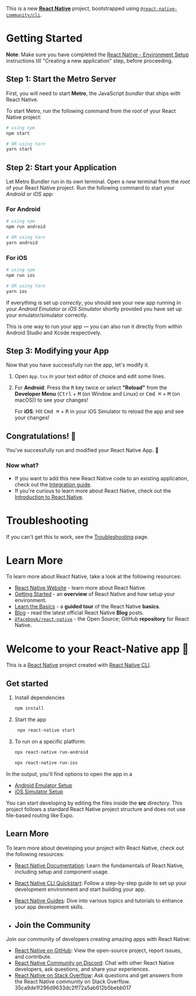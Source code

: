 
This is a new [**React Native**](https://reactnative.dev) project, bootstrapped using [`@react-native-community/cli`](https://github.com/react-native-community/cli).

# Getting Started

**Note**: Make sure you have completed the [React Native - Environment Setup](https://reactnative.dev/docs/environment-setup) instructions till "Creating a new application" step, before proceeding.

## Step 1: Start the Metro Server

First, you will need to start **Metro**, the JavaScript _bundler_ that ships _with_ React Native.

To start Metro, run the following command from the _root_ of your React Native project:

```bash
# using npm
npm start

# OR using Yarn
yarn start
```

## Step 2: Start your Application

Let Metro Bundler run in its _own_ terminal. Open a _new_ terminal from the _root_ of your React Native project. Run the following command to start your _Android_ or _iOS_ app:

### For Android

```bash
# using npm
npm run android

# OR using Yarn
yarn android
```

### For iOS

```bash
# using npm
npm run ios

# OR using Yarn
yarn ios
```

If everything is set up _correctly_, you should see your new app running in your _Android Emulator_ or _iOS Simulator_ shortly provided you have set up your emulator/simulator correctly.

This is one way to run your app — you can also run it directly from within Android Studio and Xcode respectively.

## Step 3: Modifying your App

Now that you have successfully run the app, let's modify it.

1. Open `App.tsx` in your text editor of choice and edit some lines.
2. For **Android**: Press the <kbd>R</kbd> key twice or select **"Reload"** from the **Developer Menu** (<kbd>Ctrl</kbd> + <kbd>M</kbd> (on Window and Linux) or <kbd>Cmd ⌘</kbd> + <kbd>M</kbd> (on macOS)) to see your changes!

   For **iOS**: Hit <kbd>Cmd ⌘</kbd> + <kbd>R</kbd> in your iOS Simulator to reload the app and see your changes!

## Congratulations! :tada:

You've successfully run and modified your React Native App. :partying_face:

### Now what?

- If you want to add this new React Native code to an existing application, check out the [Integration guide](https://reactnative.dev/docs/integration-with-existing-apps).
- If you're curious to learn more about React Native, check out the [Introduction to React Native](https://reactnative.dev/docs/getting-started).

# Troubleshooting

If you can't get this to work, see the [Troubleshooting](https://reactnative.dev/docs/troubleshooting) page.

# Learn More

To learn more about React Native, take a look at the following resources:

- [React Native Website](https://reactnative.dev) - learn more about React Native.
- [Getting Started](https://reactnative.dev/docs/environment-setup) - an **overview** of React Native and how setup your environment.
- [Learn the Basics](https://reactnative.dev/docs/getting-started) - a **guided tour** of the React Native **basics**.
- [Blog](https://reactnative.dev/blog) - read the latest official React Native **Blog** posts.
- [`@facebook/react-native`](https://github.com/facebook/react-native) - the Open Source; GitHub **repository** for React Native.

# Welcome to your React-Native app 👋

This is a [React Native](https://reactnative.dev) project created with [React Native CLI](https://reactnative.dev/docs/environment-setup).
## Get started

1. Install dependencies

   ```bash
   npm install
   ```

2. Start the app

   ```bash
    npx react-native start
   ```
3. To run on a specific platform:

    ```bash
    npx react-native run-android
   ```
     ```bash
    npx react-native run-ios
   ```

In the output, you'll find options to open the app in a

- [Android Emulator Setup](https://developer.android.com/studio/run/emulator)
- [iOS Simulator Setup](https://developer.apple.com/documentation/xcode/running-your-app-in-the-simulator-or-on-a-device)

You can start developing by editing the files inside the **src** directory. This project follows a standard React Native project structure and does not use file-based routing like Expo.

## Learn More

To learn more about developing your project with React Native, check out the following resources:

- [React Native Documentation](https://reactnative.dev/docs/getting-started): Learn the fundamentals of React Native, including setup and component usage.
- [React Native CLI Quickstart](https://reactnative.dev/docs/environment-setup): Follow a step-by-step guide to set up your development environment and start building your app.
- [React Native Guides](https://reactnative.dev/docs/next/tutorial): Dive into various topics and tutorials to enhance your app development skills.

- ## Join the Community

Join our community of developers creating amazing apps with React Native:

- [React Native on GitHub](https://github.com/facebook/react-native): View the open-source project, report issues, and contribute.
- [React Native Community on Discord](https://discord.gg/reactiflux): Chat with other React Native developers, ask questions, and share your experiences.
- [React Native on Stack Overflow](https://stackoverflow.com/questions/tagged/react-native): Ask questions and get answers from the React Native community on Stack Overflow.
35ca9de1f296d9633dc2ff72a5ab612b5bebb017
